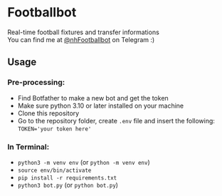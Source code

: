 # Footballbot
  Real-time football fixtures and transfer informations  
  You can find me at [@nhFootballbot](https://t.me/nhFootballBot) on Telegram :)

## Usage
### Pre-processing:
- Find Botfather to make a new bot and get the token
- Make sure python 3.10 or later installed on your machine
- Clone this repository
- Go to the repository folder, create `.env` file and insert the following:  
`TOKEN='your token here'`
  
### In Terminal:
- `python3 -m venv env` (or `python -m venv env`)
- `source env/bin/activate`
- `pip install -r requirements.txt`
- `python3 bot.py` (or `python bot.py`)

